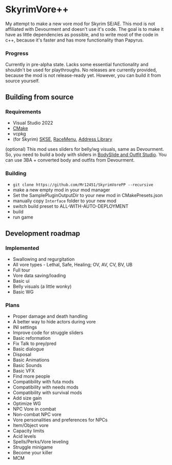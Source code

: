 # SkyrimVore++
My attempt to make a new vore mod for Skyrim SE/AE.
This mod is not affiliated with Devourment and doesn't use it's code.
The goal is to make it have as little dependencies as possible, and to write most of the code in c++, because it's faster and has more functionality than Papyrus.

### Progress
Currently in pre-alpha state. Lacks some essential functionality and shouldn't be used for playthroughs.
No releases are currently provided, because the mod is not release-ready yet.
However, you can build it from source yourself.

## Building from source
### Requirements
* Visual Studio 2022
* [CMake](https://cmake.org/download/)
* vcpkg
* (for Skyrim) [SKSE](https://skse.silverlock.org/), [RaceMenu](https://www.nexusmods.com/skyrimspecialedition/mods/19080), [Address Library](https://www.nexusmods.com/skyrimspecialedition/mods/32444)

(optional) This mod uses sliders for belly/wg visuals, same as Devourment. So, you need to build a body with sliders in [BodySlide and Outfit Studio](https://www.nexusmods.com/skyrimspecialedition/mods/201). You can use 3BA + converted body and outfits from Devourment.

### Building
* `git clone https://github.com/Mr12451/SkyrimVorePP --recursive`
* make a new empty mod in your mod manager
* Set the SamplePluginOutputDir to your new mod in CMakePresets.json
* manually copy `Interface` folder to your new mod
* switch build preset to ALL-WITH-AUTO-DEPLOYMENT
* build
* run game

## Development roadmap
### Implemented
* Swallowing and regurgitation
* All vore types - Lethal, Safe, Healing; OV, AV, CV, BV, UB
* Full tour
* Vore data saving/loading
* Basic ui
* Belly visuals (a little wonky)
* Basic WG
### Plans
* Proper damage and death handling
* A better way to hide actors during vore
* INI settings
* Improve code for struggle sliders
* Basic reformation
* Fix Talk to prey/pred
* Basic dialogue
* Disposal
* Basic Animations
* Basic Sounds
* Basic VFX
* Find more people
* Compatibility with futa mods
* Compatibility with needs mods
* Compatibility with survival mods
* Add size gain
* Optimize WG
* NPC Vore in combat
* Non-combat NPC vore
* Vore personalities and preferences for NPCs
* Item/Object vore
* Capacity limits
* Acid levels
* Spells/Perks/Vore leveling
* Struggle minigame
* Become your killer
* MCM